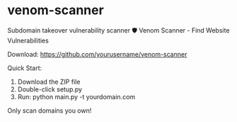 # venom-scanner
Subdomain takeover vulnerability scanner
🛡️ Venom Scanner - Find Website Vulnerabilities

Download: https://github.com/yourusername/venom-scanner

Quick Start:
1. Download the ZIP file
2. Double-click setup.py  
3. Run: python main.py -t yourdomain.com

Only scan domains you own!
